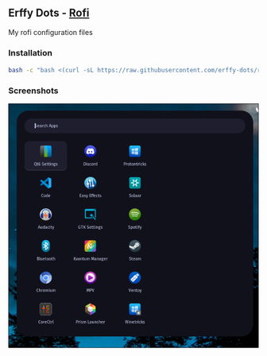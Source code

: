 ## Erffy Dots - [Rofi](https://github.com/lbonn/rofi)
My rofi configuration files

### Installation
```sh
bash -c "bash <(curl -sL https://raw.githubusercontent.com/erffy-dots/rofi/main/install.sh)"
```

### Screenshots
![](https://raw.githubusercontent.com/erffy-dots/.generic/main/assets/rofi.png)